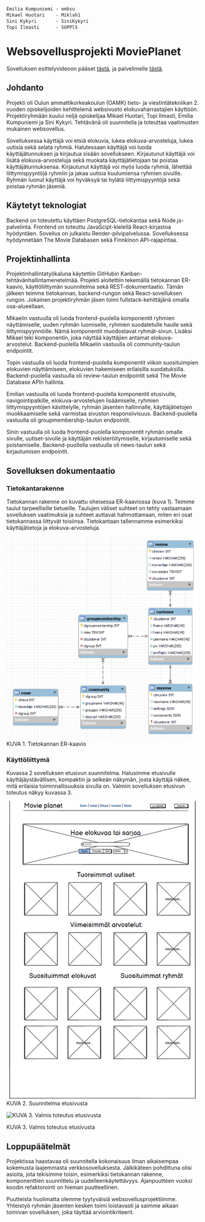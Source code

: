     Emilia Kumpuniemi - embsu
    Mikael Huotari    - Miklah1
    Sini Kykyri       - SiniKykyri
    Topi Ilmasti      - SUPPlS

# Websovellusprojekti MoviePlanet

Sovelluksen esittelyvideoon pääset [tästä](https://www.youtube.com/watch?v=4BdxWHJvRd4), ja palvelimelle [tästä](https://movieplanet.onrender.com/). 

## Johdanto
Projekti oli Oulun ammattikorkeakoulun (OAMK) tieto- ja viestintätekniikan 2. vuoden opiskelijoiden kehittelemä websivusto elokuvaharrastajien käyttöön. Projektiryhmään kuului neljä opiskelijaa Mikael Huotari, Topi Ilmasti, Emilia Kumpuniemi ja Sini Kykyri. Tehtävänä oli suunnitella ja toteuttaa vaatimusten mukainen websovellus. 

Sovelluksessa käyttäjä voi etsiä elokuvia, lukea elokuva-arvosteluja, lukea uutisia sekä selata ryhmiä. Halutessaan käyttäjä voi luoda käyttäjätunnuksen ja kirjautua sisään sovellukseen. Kirjautunut käyttäjä voi lisätä elokuva-arvosteluja sekä muokata käyttäjätietojaan tai poistaa käyttäjätunnuksensa. Kirjautunut käyttäjä voi myös luoda ryhmiä, lähettää liittymispyyntöjä ryhmiin ja jakaa uutisia kuulumiensa ryhmien sivuille. Ryhmän luonut käyttäjä voi hyväksyä tai hylätä liittymispyyntöjä sekä poistaa ryhmän jäseniä. 

## Käytetyt teknologiat
Backend on toteutettu käyttäen PostgreSQL-tietokantaa sekä Node.js-palvelinta. Frontend on toteuttu JavaScipt-kielellä React-kirjastoa hyödyntäen. Sovellus on julkaistu Render-pilvipalvelussa. Sovelluksessa hyödynnetään The Movie Databasen sekä Finnkinon API-rajapintaa.

## Projektinhallinta
Projektinhallintatyökaluna käytettiin GitHubin Kanban-tehtävänhallintamenetelmää. Projekti aloitettiin tekemällä tietokannan ER-kaavio, käyttöliittymän suunnitelma sekä REST-dokumentaatio. Tämän jälkeen teimme tietokannan, backend-rungon sekä React-sovelluksen rungon. Jokainen projektiryhmän jäsen toimi fullstack-kehittäjänä omalla osa-alueellaan.

Mikaelin vastuulla oli luoda frontend-puolella komponentit ryhmien näyttämiselle, uuden ryhmän luomiselle, ryhmien suodatetulle haulle sekä liittymispyynnöille. Nämä komponentit muodostavat ryhmät-sivun. Lisäksi Mikael teki komponentin, joka näyttää käyttäjien antamat elokuva-arvostelut. Backend-puolella Mikaelin vastuulla oli community-taulun endpointit. 

Topin vastuulla oli luoda frontend-puolella komponentit viikon suosituimpien elokuvien näyttämiseen, elokuvien hakemiseen erilaisilla suodatuksilla. Backend-puolella vastuulla oli review-taulun endpointit sekä The Movie Database APIn hallinta.

Emilian vastuulla oli luoda frontend-puolella komponentit etusivulle, navigointipalkille, elokuva-arvostelujen lisäämiselle, ryhmien liittymispyyntöjen käsittelylle, ryhmän jäsenten hallinnalle, käyttäjätietojen muokkaamiselle sekä varmistaa sivuston responsiivisuus. Backend-puolella vastuulla oli groupmembership-taulun endpointit.

Sinin vastuulla oli luoda frontend-puolella komponentit ryhmän omalle sivulle, uutiset-sivulle ja käyttäjän rekisteröitymiselle, kirjautumiselle sekä poistamiselle. Backend-puollella vastuulla oli news-taulun sekä kirjautumisen endpointit.

## Sovelluksen dokumentaatio
### Tietokantarakenne

Tietokannan rakenne on kuvattu oheisessa ER-kaaviossa (kuva 1). Teimme taulut tarpeellisille tietueille. Taulujen väliset suhteet on tehty vastaamaan sovelluksen vaatimuksia ja suhteet auttavat hahmottamaan, miten eri osat tietokannassa liittyvät toisiinsa.  Tietokantaan tallennamme esimerkiksi käyttäjätietoja ja elokuva-arvosteluja.

![KUVA1. Tietokannan ER-kaavio](Dokumentit/Tietokannan_ER-kaavio.png)
KUVA 1. Tietokannan ER-kaavio

### Käyttöliittymä
Kuvassa 2 sovelluksen etusivun suunnitelma. Halusimme etusivulle käyttäjäystävällisen, kompaktin ja selkeän näkymän, josta käyttäjä näkee, mitä erilaisia toiminnallisuuksia sivulla on. Valmiin sovelluksen etusivun toteutus näkyy kuvassa 3.

![KUVA 2. Suunnitelma etusivusta](Dokumentit/UI_suunnitelma.png)
KUVA 2. Suunnitelma etusivusta

![KUVA 3. Valmis toteutus etusivusta](Dokumentit/MoviePlanet_etusivu.png)

KUVA 3. Valmis toteutus etusivusta  
                             
## Loppupäätelmät
Projektissa haastavaa oli suunnitella kokonaisuus ilman aikaisempaa kokemusta laajemmasta verkkosovelluksesta. Jälkikäteen pohdittuna olisi asioita, jota tekisimme toisin, esimerkiksi tietokannan rakenne, komponenttien suunnittelu ja uudelleenkäytettävyys. Ajanpuutteen vuoksi koodin refaktorointi on hieman puutteellinen. 

Puutteista huolimatta olemme tyytyväisiä websovellusprojektiimme. Yhteistyö ryhmän jäsenten kesken toimi loistavasti ja saimme aikaan toimivan sovelluksen, joka täyttää arviointikriteerit. 
